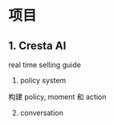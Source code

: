 # 项目

## 1. Cresta AI

real time selling guide

1. policy system

构建 policy, moment 和 action

2. conversation
